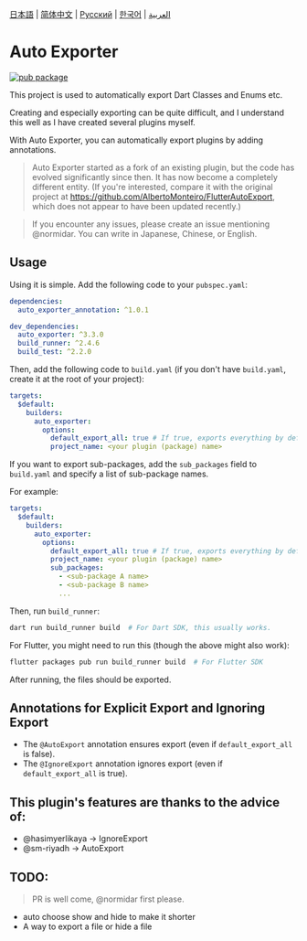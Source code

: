 [日本語](./doc/ja.md) | [简体中文](./doc/zh.md) | [Русский](./doc/ru.md) | [한국어](./doc/ko.md) | [العربية](./doc/ar.md)

# Auto Exporter

[![pub package](https://img.shields.io/pub/v/auto_exporter.svg)](https://pub.dev/packages/auto_exporter)

This project is used to automatically export Dart Classes and Enums etc.

Creating and especially exporting can be quite difficult, and I understand this well as I have created several plugins myself.

With Auto Exporter, you can automatically export plugins by adding annotations.

> Auto Exporter started as a fork of an existing plugin, but the code has evolved significantly since then. It has now become a completely different entity. (If you're interested, compare it with the original project at https://github.com/AlbertoMonteiro/FlutterAutoExport, which does not appear to have been updated recently.)

> If you encounter any issues, please create an issue mentioning @normidar. You can write in Japanese, Chinese, or English.

## Usage

Using it is simple. Add the following code to your `pubspec.yaml`:

```yaml
dependencies:
  auto_exporter_annotation: ^1.0.1

dev_dependencies:
  auto_exporter: ^3.3.0
  build_runner: ^2.4.6
  build_test: ^2.2.0
```

Then, add the following code to `build.yaml` (if you don't have `build.yaml`, create it at the root of your project):

```yaml
targets:
  $default:
    builders:
      auto_exporter:
        options:
          default_export_all: true # If true, exports everything by default; if false, only specific files are exported
          project_name: <your plugin (package) name>
```

If you want to export sub-packages, add the `sub_packages` field to `build.yaml` and specify a list of sub-package names.

For example:

```yaml
targets:
  $default:
    builders:
      auto_exporter:
        options:
          default_export_all: true # If true, exports everything by default; if false, only specific files are exported
          project_name: <your plugin (package) name>
          sub_packages:
            - <sub-package A name>
            - <sub-package B name>
            ...
```

Then, run `build_runner`:

```sh
dart run build_runner build  # For Dart SDK, this usually works.
```

For Flutter, you might need to run this (though the above might also work):

```sh
flutter packages pub run build_runner build  # For Flutter SDK
```

After running, the files should be exported.

## Annotations for Explicit Export and Ignoring Export

- The `@AutoExport` annotation ensures export (even if `default_export_all` is false).
- The `@IgnoreExport` annotation ignores export (even if `default_export_all` is true).

## This plugin's features are thanks to the advice of:

- @hasimyerlikaya -> IgnoreExport
- @sm-riyadh -> AutoExport

## TODO:

> PR is well come, @normidar first please.

- auto choose show and hide to make it shorter
- A way to export a file or hide a file
